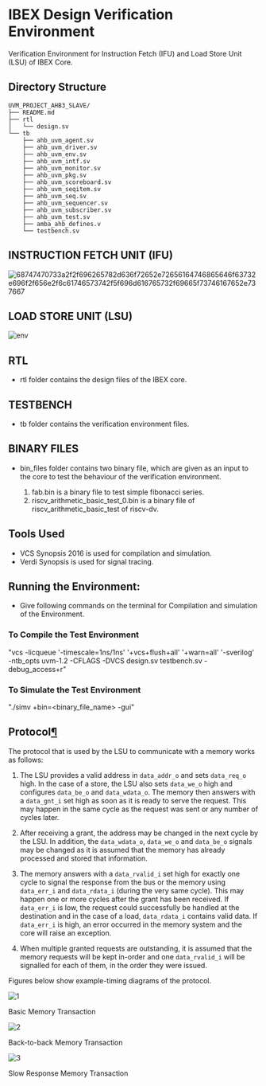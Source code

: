 # IBEX Design Verification Environment

Verification Environment for Instruction Fetch (IFU) and Load Store Unit (LSU) of IBEX Core.

## Directory Structure

```tree
UVM_PROJECT_AHB3_SLAVE/
├── README.md
├── rtl
│   └── design.sv
└── tb
    ├── ahb_uvm_agent.sv
    ├── ahb_uvm_driver.sv
    ├── ahb_uvm_env.sv
    ├── ahb_uvm_intf.sv
    ├── ahb_uvm_monitor.sv
    ├── ahb_uvm_pkg.sv
    ├── ahb_uvm_scoreboard.sv
    ├── ahb_uvm_seqitem.sv
    ├── ahb_uvm_seq.sv
    ├── ahb_uvm_sequencer.sv
    ├── ahb_uvm_subscriber.sv
    ├── ahb_uvm_test.sv
    ├── amba_ahb_defines.v
    └── testbench.sv
```

## INSTRUCTION FETCH UNIT (IFU)

![68747470733a2f2f696265782d636f72652e72656164746865646f63732e696f2f656e2f6c61746573742f5f696d616765732f69665f73746167652e737667](https://user-images.githubusercontent.com/75377950/172785076-dee21004-5b49-4369-9017-892874ef66e2.svg)

## LOAD STORE UNIT (LSU)

![env](https://ibex-core.readthedocs.io/en/latest/_images/de_ex_stage.svg)

## RTL

- rtl folder contains the design files of the IBEX core.

## TESTBENCH

- tb folder contains the verification environment files.

## BINARY FILES

- bin_files folder contains two binary file, which are given as an input to the core to test the behaviour of the verification environment.

  1. fab.bin is a binary file to test simple fibonacci series.
  2. riscv_arithmetic_basic_test_0.bin is a binary file of riscv_arithmetic_basic_test of riscv-dv.

## Tools Used

- VCS Synopsis 2016 is used for compilation and simulation.
- Verdi Synopsis is used for signal tracing.

## Running the Environment:

- Give following commands on the terminal for Compilation and simulation of the Environment.

### To Compile the Test Environment
"vcs -licqueue '-timescale=1ns/1ns' '+vcs+flush+all' '+warn=all' '-sverilog' -ntb_opts uvm-1.2 -CFLAGS -DVCS design.sv testbench.sv -debug_access+r"

### To Simulate the Test Environment

"./simv +bin=<binary_file_name> -gui"

<div class="section" id="protocol">
<span id="lsu-protocol"></span><h2>Protocol<a class="headerlink" href="#protocol" title="Permalink to this headline">¶</a></h2>
<p>The protocol that is used by the LSU to communicate with a memory works as follows:</p>
<ol class="arabic simple">
<li><p>The LSU provides a valid address in <code class="docutils literal notranslate"><span class="pre">data_addr_o</span></code> and sets <code class="docutils literal notranslate"><span class="pre">data_req_o</span></code> high. In the case of a store, the LSU also sets <code class="docutils literal notranslate"><span class="pre">data_we_o</span></code> high and configures <code class="docutils literal notranslate"><span class="pre">data_be_o</span></code> and <code class="docutils literal notranslate"><span class="pre">data_wdata_o</span></code>. The memory then answers with a <code class="docutils literal notranslate"><span class="pre">data_gnt_i</span></code> set high as soon as it is ready to serve the request. This may happen in the same cycle as the request was sent or any number of cycles later.</p></li>
<li><p>After receiving a grant, the address may be changed in the next cycle by the LSU. In addition, the <code class="docutils literal notranslate"><span class="pre">data_wdata_o</span></code>, <code class="docutils literal notranslate"><span class="pre">data_we_o</span></code> and <code class="docutils literal notranslate"><span class="pre">data_be_o</span></code> signals may be changed as it is assumed that the memory has already processed and stored that information.</p></li>
<li><p>The memory answers with a <code class="docutils literal notranslate"><span class="pre">data_rvalid_i</span></code> set high for exactly one cycle to signal the response from the bus or the memory using <code class="docutils literal notranslate"><span class="pre">data_err_i</span></code> and <code class="docutils literal notranslate"><span class="pre">data_rdata_i</span></code> (during the very same cycle). This may happen one or more cycles after the grant has been received. If <code class="docutils literal notranslate"><span class="pre">data_err_i</span></code> is low, the request could successfully be handled at the destination and in the case of a load, <code class="docutils literal notranslate"><span class="pre">data_rdata_i</span></code> contains valid data. If <code class="docutils literal notranslate"><span class="pre">data_err_i</span></code> is high, an error occurred in the memory system and the core will raise an exception.</p></li>
<li><p>When multiple granted requests are outstanding, it is assumed that the memory requests will be kept in-order and one <code class="docutils literal notranslate"><span class="pre">data_rvalid_i</span></code> will be signalled for each of them, in the order they were issued.</p></li>
</ol>
<p>Figures below show example-timing diagrams of the protocol.</p>
</div>

![1](https://user-images.githubusercontent.com/75377950/172986897-7b7d558c-f898-4bc9-812a-0cc1db5141f4.svg)

<p class="caption"><span class="caption-text">Basic Memory Transaction</span></p>

![2](https://user-images.githubusercontent.com/75377950/172986932-6d9ff172-6433-4ae3-a8fd-923da7925959.svg)

<p class="caption"><span class="caption-text">Back-to-back Memory Transaction</span></p>

![3](https://user-images.githubusercontent.com/75377950/172986662-f185de32-ae40-41ac-85c9-83070fa131c9.svg)
<p class="caption" ><span class="caption-number"></span><span class="caption-text" >Slow Response Memory Transaction</span></p>


